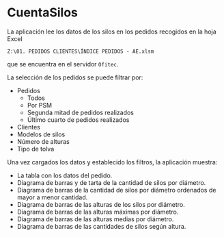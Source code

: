 # CuentaSilos

La aplicación lee los datos de los silos en los pedidos recogidos en la hoja Excel

`Z:\01. PEDIDOS CLIENTES\ÍNDICE PEDIDOS - AE.xlsm`

que se encuentra en el servidor `Ofitec`.

La selección de los pedidos se puede filtrar por:

- Pedidos
  - Todos
  - Por PSM
  - Segunda mitad de pedidos realizados
  - Último cuarto de pedidos realizados
- Clientes
- Modelos de silos
- Número de alturas
- Tipo de tolva

Una vez cargados los datos y establecido los filtros, la aplicación muestra:

- La tabla con los datos del pedido.
- Diagrama de barras y de tarta de la cantidad de silos por diámetro.
- Diagrama de barras de la cantidad de silos por diámetro ordenados de mayor a menor cantidad.
- Diagrama de barras de las alturas de los silos por diámetro.
- Diagrama de barras de las alturas máximas por diámetro.
- Diagrama de barras de las alturas medias por diámetro.
- Diagrama de barras de las cantidades de silos según altura.
